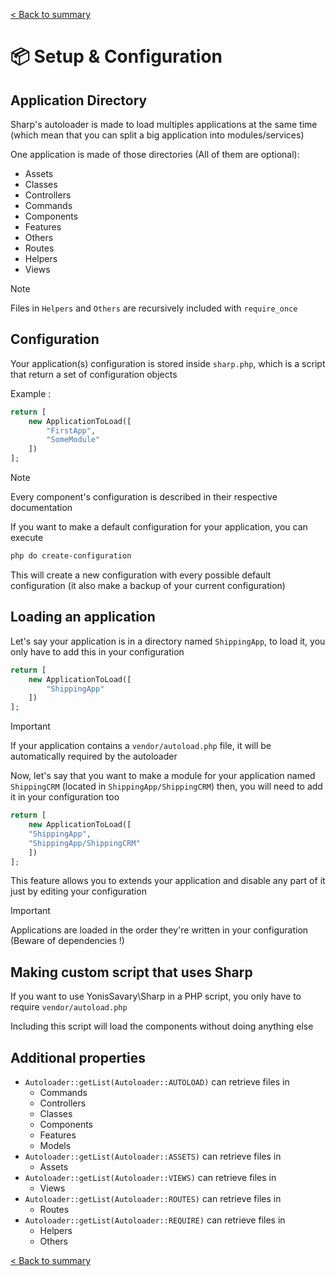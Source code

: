 [< Back to summary](../README.md)

# 📦 Setup & Configuration

## Application Directory

Sharp's autoloader is made to load multiples applications at the same time (which mean that you can split a big application into modules/services)

One application is made of those directories (All of them are optional):
- Assets
- Classes
- Controllers
- Commands
- Components
- Features
- Others
- Routes
- Helpers
- Views

> [!NOTE]
> Files in `Helpers` and `Others` are recursively included with `require_once`

## Configuration

Your application(s) configuration is stored inside `sharp.php`,
which is a script that return a set of configuration objects

Example :

```php
return [
    new ApplicationToLoad([
        "FirstApp",
        "SomeModule"
    ])
];
```

> [!NOTE]
> Every component's configuration is described in their respective documentation

If you want to make a default configuration for your application, you can execute

```bash
php do create-configuration
```

This will create a new configuration with every possible default configuration
(it also make a backup of your current configuration)




## Loading an application

Let's say your application is in a directory named `ShippingApp`, to load it,
you only have to add this in your configuration

```php
return [
    new ApplicationToLoad([
        "ShippingApp"
    ])
];
```


> [!IMPORTANT]
> If your application contains a `vendor/autoload.php` file,
> it will be automatically required by the autoloader

Now, let's say that you want to make a module for your application named `ShippingCRM` (located in `ShippingApp/ShippingCRM`) then, you will need to add it in your configuration too

```php
return [
    new ApplicationToLoad([
    "ShippingApp",
    "ShippingApp/ShippingCRM"
    ])
];
```

This feature allows you to extends your application and disable any part of it just by editing your configuration

> [!IMPORTANT]
> Applications are loaded in the order they're written in your configuration
> (Beware of dependencies !)


## Making custom script that uses Sharp

If you want to use YonisSavary\Sharp in a PHP script, you only have to require `vendor/autoload.php`

Including this script will load the components without doing anything else

## Additional properties

- `Autoloader::getList(Autoloader::AUTOLOAD)` can retrieve files in
    - Commands
    - Controllers
    - Classes
    - Components
    - Features
    - Models
- `Autoloader::getList(Autoloader::ASSETS)` can retrieve files in
    - Assets
- `Autoloader::getList(Autoloader::VIEWS)` can retrieve files in
    - Views
- `Autoloader::getList(Autoloader::ROUTES)` can retrieve files in
    - Routes
- `Autoloader::getList(Autoloader::REQUIRE)` can retrieve files in
    - Helpers
    - Others


[< Back to summary](../README.md)